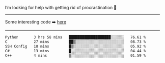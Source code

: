 I’m looking for help with getting rid of procrastination 🤔

-----

Some interesting code :arrow_right: [here](https://github.com/zhen8838/playground)

-----

<!--START_SECTION:waka-->

```txt
Python       3 hrs 58 mins   ███████████████████░░░░░░   76.61 %
C            27 mins         ██▒░░░░░░░░░░░░░░░░░░░░░░   08.73 %
SSH Config   18 mins         █▒░░░░░░░░░░░░░░░░░░░░░░░   05.92 %
C#           13 mins         █░░░░░░░░░░░░░░░░░░░░░░░░   04.44 %
C++          4 mins          ▒░░░░░░░░░░░░░░░░░░░░░░░░   01.59 %
```

<!--END_SECTION:waka-->

<!--
**zhen8838/zhen8838** is a ✨ _special_ ✨ repository because its `README.md` (this file) appears on your GitHub profile.

Here are some ideas to get you started:

- 🔭 I’m currently working on ...
- 🌱 I’m currently learning ...
- 👯 I’m looking to collaborate on ...
 ...
- 💬 Ask me about ...
- 📫 How to reach me: ...
- 😄 Pronouns: ...
- ⚡ Fun fact: ...
-->
